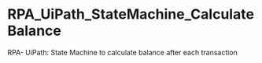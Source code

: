 # RPA_UiPath_StateMachine_CalculateBalance
RPA- UiPath: State Machine to calculate balance after each transaction 
